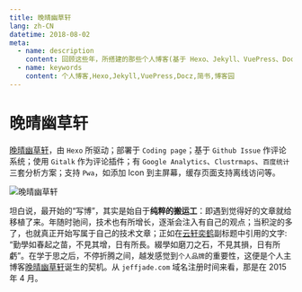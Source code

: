 ```yaml
---
title: 晚晴幽草轩
lang: zh-CN
datetime: 2018-08-02
meta:
  - name: description
    content: 回顾这些年，所搭建的那些个人博客(基于 Hexo、Jekyll、VuePress、Docz 等)，以及体验过的写作分享平台(如：博客园、简书、微信公众号等)。
  - name: keywords
    content: 个人博客,Hexo,Jekyll,VuePress,Docz,简书,博客园
---
```


# 晚晴幽草轩

[晚晴幽草轩](https://jeffjade.com/)，由 `Hexo` 所驱动；部署于 `Coding page`；基于 `Github Issue` 作评论系统；使用 `Gitalk` 作为评论插件；有 `Google Analytics`、`Clustrmaps`、`百度统计`三套分析方案；支持 `Pwa`，如添加 Icon 到主屏幕，缓存页面支持离线访问等。

![晚晴幽草轩](https://image.lovejade.cn/hexo-blog.png)

坦白说，最开始的“写博”，其实是始自于**纯粹的搬运工**：即遇到觉得好的文章就给移植了来。年随时驰间，技术也有所增长，逐渐会注入有自己的观点；当积淀的多了，也就真正开始写属于自己的技术文章；正如在[云轩奕鹤](https://www.cnblogs.com/jadeboy/)副标题中引用的文字: “勤學如春起之苗，不見其增，日有所長。綴學如磨刀之石，不見其損，日有所虧”。在学于思之后，不停折腾之间，越发感觉到`个人品牌`的重要性，这便是个人主博客[晚晴幽草轩](https://jeffjade.com/)诞生的契机。从 `jeffjade.com` 域名注册时间来看，那是在 2015 年 4 月。

<Advertisement />
